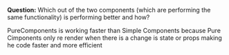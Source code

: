 **Question:** Which out of the two components (which are performing the same functionality) is performing better and how?

PureComponents is working faster than Simple Components because Pure Cimponents only re render when there is a change is state or props making he code faster and more efficient